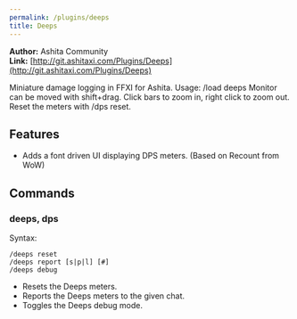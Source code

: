 ```yaml
---
permalink: /plugins/deeps
title: Deeps
---
```


**Author:** Ashita Community<br/>
**Link:** [http://git.ashitaxi.com/Plugins/Deeps](http://git.ashitaxi.com/Plugins/Deeps)

Miniature damage logging in FFXI for Ashita. Usage: /load deeps Monitor can be moved with shift+drag. Click bars to zoom in, right click to zoom out. Reset the meters with /dps reset.

## Features

  * Adds a font driven UI displaying DPS meters. (Based on Recount from WoW)

## Commands

### deeps, dps
Syntax:
```
/deeps reset
/deeps report [s|p|l] [#]
/deeps debug
```
  * Resets the Deeps meters.
  * Reports the Deeps meters to the given chat.
  * Toggles the Deeps debug mode.